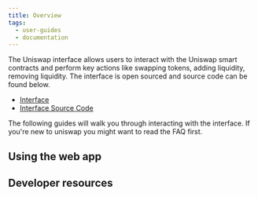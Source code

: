 ```yaml
---
title: Overview
tags:
  - user-guides
  - documentation
---
```


The Uniswap interface allows users to interact with the Uniswap smart contracts and perform key actions like swapping tokens, adding liquidity, removing liquidity. The interface is open sourced and source code can be found below.

- [Interface](https://uniswap.exchange/swap)
- [Interface Source Code](https://github.com/Uniswap/uniswap-frontend)

The following guides will walk you through interacting with the interface. If you're new to uniswap you might want to read the <Link to="/faq">FAQ</Link> first.

## Using the web app

<div style={{display: 'flex', flexDirection: 'row', justifyContent:'flex-start', marginBottom: '2rem'}}>
<InlineCard title="Trading" tag="guide" description="Trade tokens, add liquidity and create pools." to="/docs/v2/web-app/trading/" />
<InlineCard title="Adding Liquidity" tag="guide" description="Trade tokens, add liquidity and create pools." to="/docs/v2/web-app/adding-liquidity/" />
<InlineCard title="Creating a pool" tag="guide" description="Trade tokens, add liquidity and create pools." to="/docs/v2/flash-swaps/instant-leverage" />

</div>

## Developer resources

<InlineBoxLink title="Contributing to the web app" to="/docs/v2/web-app/developing-locally/" />
